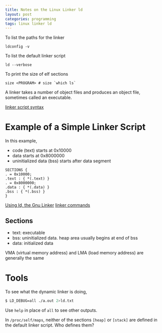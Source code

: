 ```yaml
---
title: Notes on the Linux Linker ld
layout: post
categories: programming
tags: linux linker ld
---
```


To list the paths for the linker

    ldconfig -v

To list the default linker script

    ld --verbose

To print the size of elf sections

    size <PROGRAM> # size `which ls`

A linker takes a number of object files and produces an object file, sometimes called an executable.

[linker script syntax](https://home.cs.colorado.edu/~main/cs1300/doc/gnu/ld_3.html)

# Example of a Simple Linker Script

In this example,
- code (text) starts at 0x10000
- data starts at 0x8000000
- uninitialized data (bss) starts after data segment

```
SECTIONS {
. = 0x10000;
.text : { *(.text) }
. = 0x8000000;
.data : { *(.data) }
.bss : { *(.bss) } 
}
```

[Using ld, the Gnu Linker](http://web.mit.edu/rhel-doc/3/rhel-ld-en-3/scripts.html)
[linker commands](http://web.mit.edu/rhel-doc/3/rhel-ld-en-3/simple-commands.html)

## Sections

- text: executable
- bss: uninitialized data. heap area usually begins at end of bss
- data: initialized data

VMA (virtual memory address) and LMA (load memory address) are generally the same

# Tools

To see what the dynamic linker is doing,
```bash
$ LD_DEBUG=all ./a.out 2>ld.txt
```

Use `help` in place of `all` to see other outputs.


In `/proc/self/maps`, neither of the sections `[heap]` or `[stack]` are defined in the default linker script. Who defines them?
